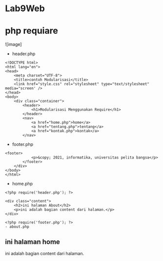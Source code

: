 # Lab9Web

# php requiare
![image]
- header.php
```
<!DOCTYPE html>
<html lang="en">
<head>
    <meta charset="UTF-8">
    <title>contoh Modularisasi</title>
    <link href="style.css" rel="stylesheet" type="text/stylesheet" media="screen' />
</head>
<body>
    <div class="container">
        <header>
            <h1>Modularisasi Menggunakan Require</h1>
        </header>
        <nav>
            <a href="home.php">home</a>
            <a href="tentang.php">tentang</a>
            <a href="kontak.php">kontak</a>
        </nav>
```
- footer.php
```
<footer>
            <p>&copy; 2021, informatika, universitas pelita bangsa</p>
        </footer>
    </div>
</body>
</html>
```
- home.php
```
<?php require('header.php'); ?>

<div class="content">
    <h2>ini halaman About</h2>
    <p>ini adalah bagian content dari halaman.</p>
</div>

<?php require('footer.php'); ?>
- about.php
```
<?php require('header.php'); ?>
<div class="content">
    <h2>ini halaman home</h2>
    <p>ini adalah bagian content dari halaman.</p>
</div>

<?php require('footer.php'); ?>
```

